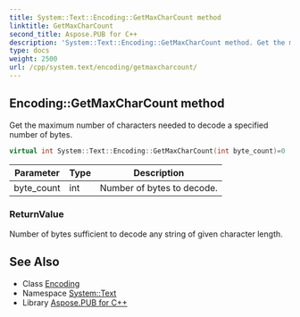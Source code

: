 ```yaml
---
title: System::Text::Encoding::GetMaxCharCount method
linktitle: GetMaxCharCount
second_title: Aspose.PUB for C++
description: 'System::Text::Encoding::GetMaxCharCount method. Get the maximum number of characters needed to decode a specified number of bytes in C++.'
type: docs
weight: 2500
url: /cpp/system.text/encoding/getmaxcharcount/
---
```

## Encoding::GetMaxCharCount method


Get the maximum number of characters needed to decode a specified number of bytes.

```cpp
virtual int System::Text::Encoding::GetMaxCharCount(int byte_count)=0
```


| Parameter | Type | Description |
| --- | --- | --- |
| byte_count | int | Number of bytes to decode. |

### ReturnValue

Number of bytes sufficient to decode any string of given character length.

## See Also

* Class [Encoding](../)
* Namespace [System::Text](../../)
* Library [Aspose.PUB for C++](../../../)
